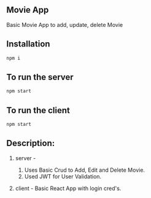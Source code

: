 ## Movie App

Basic Movie App to add, update, delete Movie

## Installation
```bash
npm i
```

## To run the server
```bash
npm start 
```

## To run the client
```bash
npm start 
```
 
## Description:

1. server -
    1.  Uses Basic Crud to Add, Edit and Delete Movie.
    2.  Used JWT for User Validation.
    
2. client - Basic React App with login cred's.

